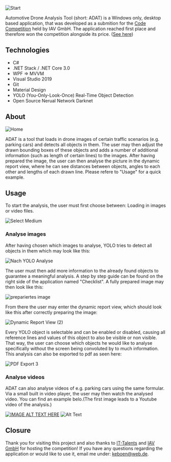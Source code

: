 ![Start](https://user-images.githubusercontent.com/49918134/91304500-dce97c80-e7a9-11ea-97fb-88cfe2390f91.jpg)

Automotive Drone Analysis Tool (short: ADAT) is a Windows only, desktop based application, that was developed as a submition for the [Code Competition](https://www.it-talents.de/foerderung/code-competition/code-competition-05-2020) held by IAV GmbH. The application reached first place and therefore won the competition alongside its price. ([See here](https://www.it-talents.de/blog/partnerunternehmen/kevin-holt-den-ersten-platz-bei-der-code-competition-der-iav))

## Technologies

* C#
* .NET Stack / .NET Core 3.0
* WPF => MVVM
* Visual Studio 2019
* Git
* Material Design
* YOLO (You-Only-Look-Once) Real-Time Object Detection
* Open Source Nerual Network Darknet

## About

![Home](https://user-images.githubusercontent.com/49918134/91314517-efb67e00-e7b6-11ea-950b-6606f9aa501f.png)

ADAT is a tool that loads in drone images of certain traffic scenarios (e.g. parking cars) and detects all objects in them. The user may then adjust the drawn bounding boxes of these objects and adds a number of additional information (such as length of certain lines) to the images. After having prepared the image, the user can then analyse the picture in the dynamic report view, where he can see distances between objects, angles to each other and lengths of each drawn line. Please refere to "Usage" for a quick example.

## Usage

To start the analysis, the user must first choose between: Loading in images or video files.

![Select Medium](https://user-images.githubusercontent.com/49918134/91315866-7750bc80-e7b8-11ea-942d-39e17ca732ea.png)

### Analyse images

After having chosen which images to analyse, YOLO tries to detect all objects in them which may look like this: 

![Nach YOLO Analyse](https://user-images.githubusercontent.com/49918134/91316613-4d4bca00-e7b9-11ea-88a7-d1d1435546fc.jpg)

The user must then add more information to the already found objects to guarantee a meaningful analysis. A step by step guide can be found on the right side of the application named "Checklist". A fully prepared image may then look like this:

![prepariertes image](https://user-images.githubusercontent.com/49918134/91317485-65701900-e7ba-11ea-9c62-a782077ac4df.jpg)

From there the user may enter the dynamic report view, which should look like this after correctly preparing the image:

![Dynamic Report View (2)](https://user-images.githubusercontent.com/49918134/91317139-f85c8380-e7b9-11ea-9932-886dc410a53f.jpg)

Every YOLO object is selectable and can be enabled or disabled, causing all reference lines and values of this object to also be visible or non visible. That way, the user can choose which objects he would like to analyse specifically without the screen being convoluted by to much information. This analysis can also be exported to pdf as seen here:

![PDF Export 3](https://user-images.githubusercontent.com/49918134/91318650-be8c7c80-e7bb-11ea-9718-9edde572e539.png)

### Analyse videos

ADAT can also analyse videos of e.g. parking cars using the same formular. Via a small built in video player, the user may then watch the analysed video. You can find an example belo.(The first image leads to a Youtube video of the analysis.)

[![IMAGE ALT TEXT HERE](https://img.youtube.com/vi/PYYqB9F9suM/0.jpg)](https://www.youtube.com/watch?v=PYYqB9F9suM) ![Alt Text](https://media.giphy.com/media/QzBAQUfqRPacTG1zV2/giphy.gif)

## Closure

Thank you for visiting this project and also thanks to [IT-Talents](https://www.it-talents.de/) and [IAV GmbH](https://www.iav.com/) for hosting the competition!
If you have any questions regarding the application or would like to use it, email me under: keboen@web.de.
